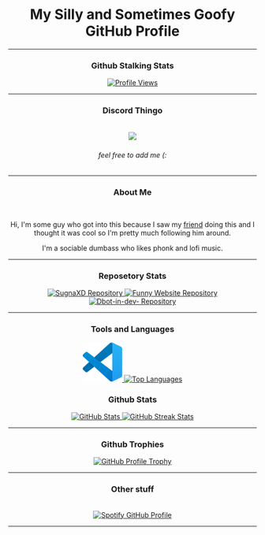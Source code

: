 <div align="center">

# My Silly and Sometimes Goofy GitHub Profile

<hr style="page-break-after: always; border-color: #98FF98;">

### Github Stalking Stats

<a href="https://www.youtube.com/watch?v=dQw4w9WgXcQ">
  <img src="https://komarev.com/ghpvc/?username=SugnaXD" alt="Profile Views">
</a>

<hr style="page-break-after: always; border-color: #98FF98;">

### Discord Thingo 

</br>
<img src="https://discord.c99.nl/widget/theme-3/603554299485880331.png">

###### feel free to add me   (:
<hr style="page-break-after: always; border-color: #98FF98;">

### About Me
</br>

<p>Hi, I'm some guy who got into this because I saw my <a href="https://github.com/Kathund">friend</a> doing this and I thought it was cool so I'm pretty much following him around.</p>
<p>I'm a sociable dumbass who likes phonk and lofi music.</p>
<hr style="page-break-after: always; border-color: #98FF98;">

### Reposetory Stats
<a href="https://github.com/SugnaXD/SugnaXD">
  <img src="https://github-readme-stats.vercel.app/api/pin/?username=SugnaXD&repo=SugnaXD&theme=midnight-purple&hide_border=true" alt="SugnaXD Repository">
</a>
<a href="https://github.com/SugnaXD/funnywebsite">
  <img src="https://github-readme-stats.vercel.app/api/pin/?username=SugnaXD&repo=funnywebsite&theme=midnight-purple&hide_border=true" alt="Funny Website Repository">
</a>
<a href="https://github.com/SugnaXD/Dbot-in-dev-">
  <img src="https://github-readme-stats.vercel.app/api/pin/?username=SugnaXD&repo=Dbot-in-dev-&theme=midnight-purple&hide_border=true" alt="Dbot-in-dev- Repository">
</a>
<hr style="page-break-after: always; border-color: #98FF98;">

### Tools and Languages
<a href="https://code.visualstudio.com/">
  <img src="https://github.com/SugnaXD/SugnaXD/blob/main/assests/icons/visual_studio_code.png?raw=true" alt="Visual Studio Code" width="80" height="80">
</a>

<a href="https://en.wikipedia.org/wiki/Pie_chart">
  <img src="https://github-readme-stats.vercel.app/api/top-langs/?username=anuraghazra&layout=pie" alt="Top Languages">
</a>

### Github Stats
<a href="https://simple.wikipedia.org/wiki/Grade_(education)">
  <img src="https://github-readme-stats.vercel.app/api?username=SugnaXD&show_icons=true&theme=midnight-purple&hide_border=true" alt="GitHub Stats">
</a>
<a href="https://www.urbandictionary.com/define.php?term=Streak">
  <img src="https://github-readme-streak-stats.herokuapp.com/?user=SugnaXD&hide_border=true" alt="GitHub Streak Stats">
</a>
<hr style="page-break-after: always; border-color: #98FF98;">
  
### Github Trophies
<a href="https://en.wiktionary.org/wiki/trophy">
  <img src="https://github-profile-trophy.vercel.app/?username=SugnaXD&theme=discord&no-frame=true&no-bg=false&margin-w=4" alt="GitHub Profile Trophy">
</a>

<hr style="page-break-after: always; border-color: #98FF98;">

### Other stuff
<p>
</br>

<a href="https://spotify-github-profile.vercel.app/api/view?uid=ejfdth0l196xx1krf2ufbwim0&redirect=true">
  <img src="https://spotify-github-profile.vercel.app/api/view?uid=ejfdth0l196xx1krf2ufbwim0&cover_image=true&theme=default&show_offline=false&background_color=121212&interchange=false&bar_color=98ff98" alt="Spotify GitHub Profile">
</a>
</p>

<hr style="page-break-after: always; border-color: #98FF98;">
</div>